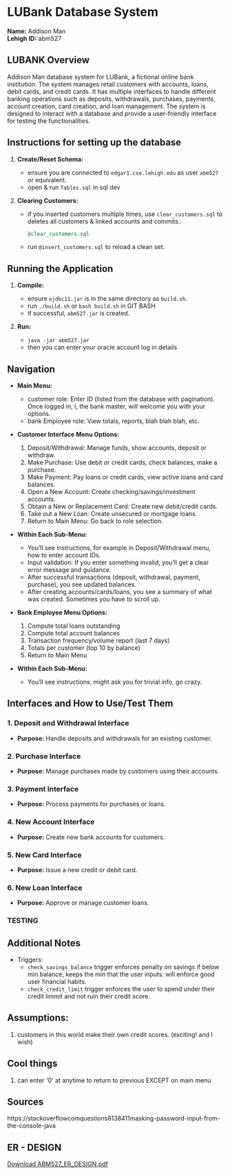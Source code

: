 # LUBank Database System

**Name:** Addison Man  
**Lehigh ID:** abm527 

## LUBANK Overview
Addison Man database system for LUBank, a fictional online bank institution. The system manages retail customers with accounts, loans, debit cards, and credit cards. It has multiple interfaces to handle different banking operations such as deposits, withdrawals, purchases, payments, account creation, card creation, and loan management. The system is designed to interact with a database and provide a user-friendly interface for testing the functionalities.

## Instructions for setting up the database
1. **Create/Reset Schema:**
   - ensure you are connected to `edgar1.cse.lehigh.edu` as user `abm527` or equivalent.
   - open & run `Tables.sql` in sql dev

3. **Clearing Customers:**
   - if you inserted customers multiple times, use `clear_customers.sql` to deletes all customers & linked accounts and commits.:
     ```sql
     @clear_customers.sql
     ```
   - run `@insert_customers.sql` to reload a clean set.

## Running the Application
1. **Compile:**
   - ensure `ojdbc11.jar` is in the same directory as `build.sh`.
   - run `./build.sh` or `bash build.sh` in GIT BASH
   - if successful, `abm527.jar` is created.

2. **Run:**
   - `java -jar abm527.jar`
   - then you can enter your oracle account log in details

## Navigation
- **Main Menu:**
  - customer role: Enter ID (listed from the database with pagination). Once logged in, I, the bank master, will welcome you with your options.
  - bank Employee role: View totals, reports, blah blah blah, etc.

- **Customer Interface Menu Options:**
  1. Deposit/Withdrawal: Manage funds, show accounts, deposit or withdraw.
  2. Make Purchase: Use debit or credit cards, check balances, make a purchase.
  3. Make Payment: Pay loans or credit cards, view active loans and card balances.
  4. Open a New Account: Create checking/savings/investment accounts.
  5. Obtain a New or Replacement Card: Create new debit/credit cards.
  6. Take out a New Loan: Create unsecured or mortgage loans.
  7. Return to Main Menu: Go back to role selection.

- **Within Each Sub-Menu:**
  - You’ll see instructions, for example in Deposit/Withdrawal menu, how to enter account IDs.
  - Input validation: If you enter something invalid, you’ll get a clear error message and guidance.
  - After successful transactions (deposit, withdrawal, payment, purchase), you see updated balances.
  - After creating accounts/cards/loans, you see a summary of what was created. Sometimes you have to scroll up.

- **Bank Employee Menu Options:**
  1. Compute total loans outstanding
  2. Compute total account balances
  3. Transaction frequency/volume report (last 7 days)
  4. Totals per customer (top 10 by balance)
  5. Return to Main Menu

- **Within Each Sub-Menu:**
  - You’ll see instructions, might ask you for trivial info, go crazy.

## **Interfaces and How to Use/Test Them**

### **1. Deposit and Withdrawal Interface**  
- **Purpose:** Handle deposits and withdrawals for an existing customer.  


### **2. Purchase Interface**  
- **Purpose:** Manage purchases made by customers using their accounts.  


### **3. Payment Interface**  
- **Purpose:** Process payments for purchases or loans.  


### **4. New Account Interface**  
- **Purpose:** Create new bank accounts for customers.  


### **5. New Card Interface**  
- **Purpose:** Issue a new credit or debit card.  


### **6. New Loan Interface**  
- **Purpose:** Approve or manage customer loans.  


### **TESTING**


## Additional Notes
- Triggers:
  - `check_savings_balance` trigger enforces penalty on savings if below min balance, keeps the min that the user inputs: will enforce good user financial habits.
  - `check_credit_limit` trigger enforces the user to spend under their credit limmit and not ruin their credit score.
  
## Assumptions:
1. customers in this world make their own credit scores. (exciting! and I wish)

## Cool things
1. can enter '0' at anytime to return to previous EXCEPT on main menu

## Sources
https://stackoverflowcomquestions8138411masking-password-input-from-the-console-java


## ER - DESIGN
[Download ABM527_ER_DESIGN.pdf](https://github.com/addison527/Bank_DatabaseSystem/blob/main/ABM527_ER_DESIGN.pdf?raw=true)
